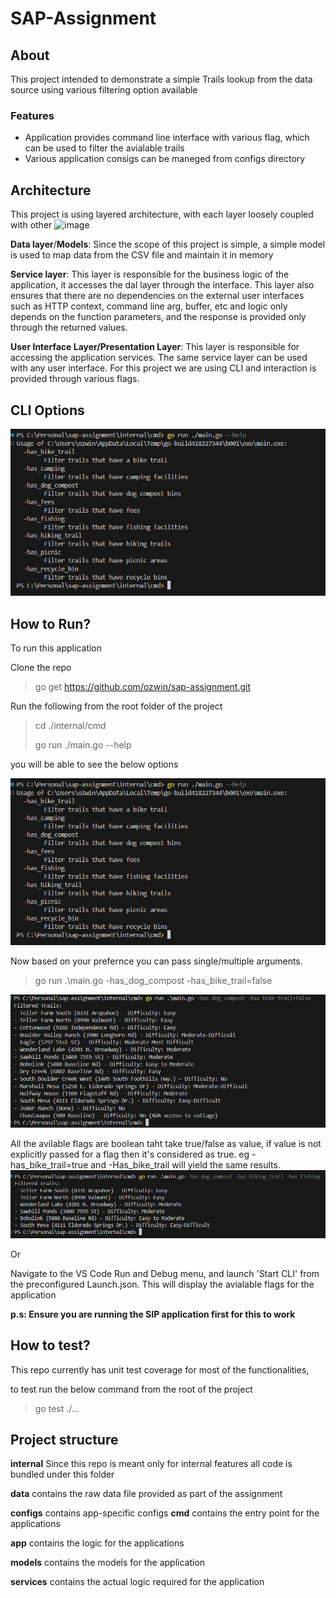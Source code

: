 # SAP-Assignment
## About
This project intended to demonstrate a simple Trails lookup from the data source using various filtering option available
### Features 
+ Application provides command line interface with various flag, which can be used to filter the avialable trails
+ Various application consigs can be maneged from configs directory
## Architecture
This project is using layered architecture, with each layer loosely coupled with other
<img width="500" alt="image" src="https://github.com/user-attachments/assets/e826498b-627e-445c-a083-ae4ab33a24c5">

**Data layer**/**Models**: Since the scope of this project is simple, a simple model is used to map data from the CSV file and maintain it in memory

**Service layer**: This layer is responsible for the business logic of the application, it accesses the dal layer through the interface. This layer also ensures that there are no dependencies on the external user interfaces such as HTTP context, command line arg, buffer, etc and logic only depends on the function parameters, and the response is provided only through the returned values. 


**User Interface Layer/Presentation Layer**: This layer is responsible for accessing the application services. The same service layer can be used with any user interface. For this project we are using CLI and interaction is provided through various flags.

## CLI Options
 
 ![CLI options](image.png)

## How to Run? 


To run this application 

Clone the repo

> go get https://github.com/ozwin/sap-assignment.git

Run the following from the root folder of the project
> cd ./internal/cmd
> 
> go run ./main.go --help

you will be able to see the below options

![CLI options](image.png)

Now based on your prefernce you can pass single/multiple arguments.

> go run .\main.go -has_dog_compost -has_bike_trail=false

![filtering data](image-1.png)

All the avilable flags are boolean taht take true/false as value, if value is not explicitly passed for a flag then it's considered as true.
eg -has_bike_trail=true and -Has_bike_trail will yield the same results.
![true flags](image-2.png)

Or

Navigate to the VS Code Run and Debug menu, and launch 'Start CLI' from the preconfigured Launch.json. This will display the avialable flags for the application


**p.s: Ensure you are running the SIP application first for this to work**

## How to test?

This repo currently has unit test coverage for most of the functionalities, 

to test run the below command from the root of the project

> go test ./...


## Project structure

**internal** Since this repo is meant only for internal features all code is bundled under this folder


**data** contains the raw data file provided as part of the assignment

**configs** contains app-specific configs
**cmd** contains the entry point for the applications

**app** contains the logic for the applications

**models** contains the models for the application

**services** contains the actual logic required for the application
